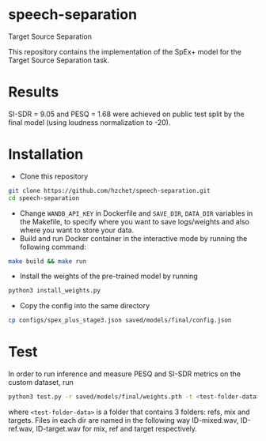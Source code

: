 # speech-separation
Target Source Separation

This repository contains the implementation of the SpEx+ model for the Target Source Separation task. 

# Results
SI-SDR = $9.05$ and PESQ = $1.68$ were achieved on public test split by the final model (using loudness normalization to -20).

# Installation
- Clone this repository
```bash
git clone https://github.com/hzchet/speech-separation.git
cd speech-separation
```
- Change `WANDB_API_KEY` in Dockerfile and `SAVE_DIR`, `DATA_DIR` variables in the Makefile, to specify where you want to save logs/weights and also where you want to store your data.
- Build and run Docker container in the interactive mode by running the following command:
```bash
make build && make run
```
- Install the weights of the pre-trained model by running
```bash
python3 install_weights.py
```
- Copy the config into the same directory
```bash
cp configs/spex_plus_stage3.json saved/models/final/config.json
```

# Test
In order to run inference and measure PESQ and SI-SDR metrics on the custom dataset, run
```bash
python3 test.py -r saved/models/final/weights.pth -t <test-folder-data> -b 1
```
where `<test-folder-data>` is a folder that contains 3 folders: refs, mix and targets. Files in each dir are named in the following way ID-mixed.wav, ID-ref.wav, ID-target.wav for mix, ref and target respectively.
